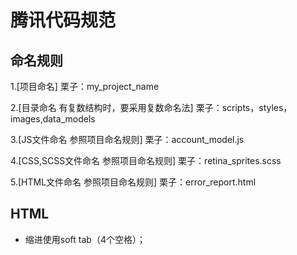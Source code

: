 腾讯代码规范
=============
命名规则
-------------
1.[项目命名]
    栗子：my_project_name

2.[目录命名 有复数结构时，要采用复数命名法]
    栗子：scripts，styles，images,data_models

3.[JS文件命名 参照项目命名规则]
    栗子：account_model.js

4.[CSS,SCSS文件命名 参照项目命名规则]
    栗子：retina_sprites.scss

5.[HTML文件命名 参照项目命名规则]
    栗子：error_report.html

HTML
-------------
<ul>
    <li>缩进使用soft tab（4个空格）；</li>
</ul>